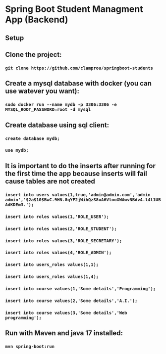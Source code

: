 # Spring Boot Student Managment App (Backend)

## Setup

## Clone the project:

### `git clone https://github.com/clamprou/springboot-students `

## Create a mysql database with docker (you can use watever you want):

### `sudo docker run --name mydb -p 3306:3306 -e MYSQL_ROOT_PASSWORD=root -d mysql`


## Create database using sql client:
### `create database mydb;`
### `use mydb;`

## It is important to do the inserts after running for the first time the app because inserts will fail cause tables are not created
### `insert into users values(1,true,'admin@admin.com','admin admin','$2a$10$BwC.9HN.8qYF2jWihQzS8uA6VlooXWAwvNBdv4.l4l1UBAdKDEm3.');`
### `insert into roles values(1,'ROLE_USER');`
### `insert into roles values(2,'ROLE_STUDENT');`
### `insert into roles values(3,'ROLE_SECRETARY');`
### `insert into roles values(4,'ROLE_ADMIN');`
### `insert into users_roles values(1,1);`
### `insert into users_roles values(1,4);`
### `insert into course values(1,'Some details','Programming');`
### `insert into course values(2,'Some details','A.I.');`
### `insert into course values(3,'Some details','Web programming');`

## Run with Maven and java 17 installed:
### `mvn spring-boot:run`

